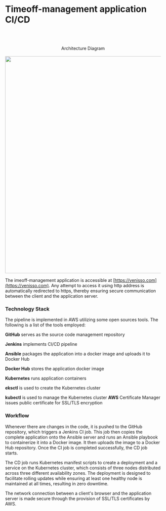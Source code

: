 # Timeoff-management application CI/CD

<br>
<br>
<p align="center">
Architecture Diagram
<br>
<br>
<img src="https://user-images.githubusercontent.com/36462985/222253330-7151db25-6585-4262-9b1f-e9f2849e5229.png" width="700">
</p>

The imeoff-management application is accessible at [https://venisso.com](https://venisso.com). Any attempt to access it using http address is automatically redirected to https, thereby ensuring secure communication between the client and the application server.
</p>


<h3> Technology Stack </h3>
<p>
The pipeline is implemented in AWS utilizing some open sources tools. The following is a list of the tools employed:
</p>

__GitHub__ serves as the source code management repository 

__Jenkins__ implements CI/CD pipeline 

__Ansible__ packages the application into a docker image and uploads it to Docker Hub 

__Docker Hub__ stores the application docker image 

__Kubernetes__ runs application containers 

__eksctl__ is used to create the Kubernetes cluster 

__kubectl__ is used to manage the Kubernetes cluster 
   __AWS__ Certificate Manager issues public certificate for SSL/TLS encryption

<h3> Workflow </h3>
<p>
  Whenever there are changes in the code, it is pushed to the GitHub repository, which triggers a Jenkins CI job. This job then copies the complete application onto the Ansible server and runs an Ansible playbook to containerize it into a Docker image. It then uploads the image to a Docker Hub repository. Once the CI job is completed successfully, the CD job starts.

  The CD job runs Kubernetes manifest scripts to create a deployment and a service on the Kubernetes cluster, which consists of three nodes distributed across three different availability zones. The deployment is designed to facilitate rolling updates while ensuring at least one healthy node is maintained at all times, resulting in zero downtime.
  
  The network connection between a client's browser and the application server is made secure through the provision of SSL/TLS certificates by AWS.
</p>

